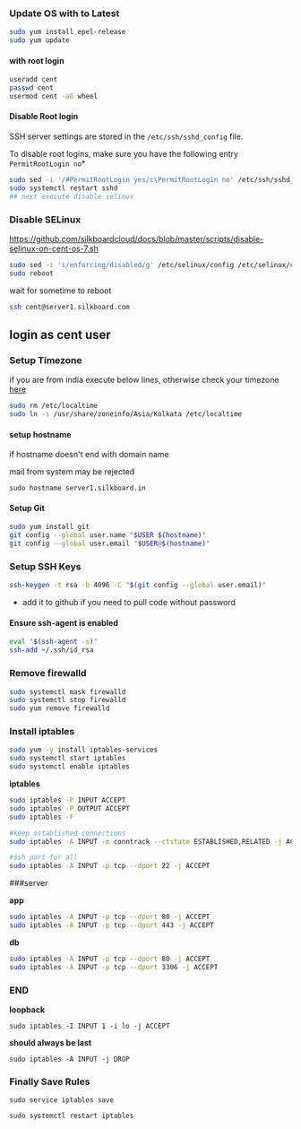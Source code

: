 ### Update OS with to Latest

```sh
sudo yum install epel-release 
sudo yum update
```

#### with root login

```sh
useradd cent
passwd cent
usermod cent -aG wheel 
```

#### Disable Root login

SSH server settings are stored in the `/etc/ssh/sshd_config` file.

To disable root logins, make sure you have the following entry `PermitRootLogin no`*

```sh
sudo sed -i '/#PermitRootLogin yes/c\PermitRootLogin no' /etc/ssh/sshd_config
sudo systemctl restart sshd
## next execute disable selinux 
```

### Disable SELinux
https://github.com/silkboardcloud/docs/blob/master/scripts/disable-selinux-on-cent-os-7.sh

```sh
sudo sed -i 's/enforcing/disabled/g' /etc/selinux/config /etc/selinux/config
sudo reboot
```
wait for sometime to reboot

```sh
ssh cent@server1.silkboard.com
```

## login as **cent** user

### Setup Timezone

if you are from india execute below lines, otherwise check your timezone [here](https://www.thegeekdiary.com/centos-rhel-7-how-to-change-timezone/)
```sh
sudo rm /etc/localtime
sudo ln -s /usr/share/zoneinfo/Asia/Kolkata /etc/localtime
```

#### setup hostname 

if hostname doesn't end with domain name

mail from system may be rejected

`sudo hostname server1.silkboard.in`

#### Setup Git

```sh
sudo yum install git
git config --global user.name "$USER $(hostname)"
git config --global user.email "$USER@$(hostname)"
```

### Setup SSH Keys

```sh
ssh-keygen -t rsa -b 4096 -C "$(git config --global user.email)"
```
 
 - add it to github if you need to pull code without password

#### Ensure ssh-agent is enabled

```sh
eval "$(ssh-agent -s)"
ssh-add ~/.ssh/id_rsa
```

### Remove firewalld

```sh
sudo systemctl mask firewalld
sudo systemctl stop firewalld
sudo yum remove firewalld
```

### Install iptables

```sh
sudo yum -y install iptables-services
sudo systemctl start iptables
sudo systemctl enable iptables
```

**iptables**

```sh
sudo iptables -P INPUT ACCEPT
sudo iptables -P OUTPUT ACCEPT
sudo iptables -F
```

```sh
#keep established connections
sudo iptables -A INPUT -m conntrack --ctstate ESTABLISHED,RELATED -j ACCEPT

#ssh port for all
sudo iptables -A INPUT -p tcp --dport 22 -j ACCEPT
```

###server

**app**

```sh
sudo iptables -A INPUT -p tcp --dport 80 -j ACCEPT
sudo iptables -A INPUT -p tcp --dport 443 -j ACCEPT
```

**db**

```sh
sudo iptables -A INPUT -p tcp --dport 80 -j ACCEPT
sudo iptables -A INPUT -p tcp --dport 3306 -j ACCEPT
```

### END

**loopback**

`sudo iptables -I INPUT 1 -i lo -j ACCEPT`

**should always be last**

`sudo iptables -A INPUT -j DROP`

### Finally Save Rules

`sudo service iptables save`

`sudo systemctl restart iptables`

 
 
 
 
